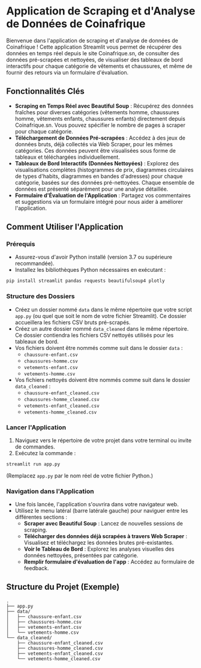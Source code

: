 # Application de Scraping et d'Analyse de Données de Coinafrique

Bienvenue dans l'application de scraping et d'analyse de données de Coinafrique ! Cette application Streamlit vous permet de récupérer des données en temps réel depuis le site Coinafrique.sn, de consulter des données pré-scrapées et nettoyées, de visualiser des tableaux de bord interactifs pour chaque catégorie de vêtements et chaussures, et même de fournir des retours via un formulaire d'évaluation.

## Fonctionnalités Clés

- **Scraping en Temps Réel avec Beautiful Soup** : Récupérez des données fraîches pour diverses catégories (vêtements homme, chaussures homme, vêtements enfants, chaussures enfants) directement depuis Coinafrique.sn. Vous pouvez spécifier le nombre de pages à scraper pour chaque catégorie.
- **Téléchargement de Données Pré-scrapées** : Accédez à des jeux de données bruts, déjà collectés via Web Scraper, pour les mêmes catégories. Ces données peuvent être visualisées sous forme de tableaux et téléchargées individuellement.
- **Tableaux de Bord Interactifs (Données Nettoyées)** : Explorez des visualisations complètes (histogrammes de prix, diagrammes circulaires de types d'habits, diagrammes en bandes d'adresses) pour chaque catégorie, basées sur des données pré-nettoyées. Chaque ensemble de données est présenté séparément pour une analyse détaillée.
- **Formulaire d'Évaluation de l'Application** : Partagez vos commentaires et suggestions via un formulaire intégré pour nous aider à améliorer l'application.

## Comment Utiliser l'Application

### Prérequis

- Assurez-vous d'avoir Python installé (version 3.7 ou supérieure recommandée).
- Installez les bibliothèques Python nécessaires en exécutant :

```bash
pip install streamlit pandas requests beautifulsoup4 plotly
```

### Structure des Dossiers

- Créez un dossier nommé `data` dans le même répertoire que votre script `app.py` (ou quel que soit le nom de votre fichier Streamlit). Ce dossier accueillera les fichiers CSV bruts pré-scrapés.
- Créez un autre dossier nommé `data_cleaned` dans le même répertoire. Ce dossier contiendra les fichiers CSV nettoyés utilisés pour les tableaux de bord.
- Vos fichiers doivent être nommés comme suit dans le dossier `data` :
  - `chaussure-enfant.csv`
  - `chaussures-homme.csv`
  - `vetements-enfant.csv`
  - `vetements-homme.csv`
- Vos fichiers nettoyés doivent être nommés comme suit dans le dossier `data_cleaned` :
  - `chaussure-enfant_cleaned.csv`
  - `chaussures-homme_cleaned.csv`
  - `vetements-enfant_cleaned.csv`
  - `vetements-homme_cleaned.csv`

### Lancer l'Application

1. Naviguez vers le répertoire de votre projet dans votre terminal ou invite de commandes.
2. Exécutez la commande :

```bash
streamlit run app.py
```

(Remplacez `app.py` par le nom réel de votre fichier Python.)

### Navigation dans l'Application

- Une fois lancée, l'application s'ouvrira dans votre navigateur web.
- Utilisez le menu latéral (barre latérale gauche) pour naviguer entre les différentes sections :
  - **Scraper avec Beautiful Soup** : Lancez de nouvelles sessions de scraping.
  - **Télécharger des données déjà scrapées à travers Web Scraper** : Visualisez et téléchargez les données brutes pré-existantes.
  - **Voir le Tableau de Bord** : Explorez les analyses visuelles des données nettoyées, présentées par catégorie.
  - **Remplir formulaire d'évaluation de l'app** : Accédez au formulaire de feedback.

## Structure du Projet (Exemple)

```
.
├── app.py
├── data/
│   ├── chaussure-enfant.csv
│   ├── chaussures-homme.csv
│   ├── vetements-enfant.csv
│   └── vetements-homme.csv
└── data_cleaned/
    ├── chaussure-enfant_cleaned.csv
    ├── chaussures-homme_cleaned.csv
    ├── vetements-enfant_cleaned.csv
    └── vetements-homme_cleaned.csv
```